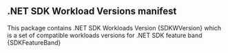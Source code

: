 ## .NET SDK Workload Versions manifest

This package contains .NET SDK Workloads Version {SDKWVersion} which is a set of compatible workloads versions for .NET SDK feature band {SDKFeatureBand}